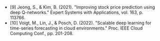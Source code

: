 - [9] Jeong, S., & Kim, B. (2021). "Improving stock price prediction using deep Q-networks." Expert Systems with Applications, vol. 163, p. 113766.
- [10] Voigt, M., Lin, J., & Posch, D. (2022). "Scalable deep learning for time-series forecasting in cloud environments." Proc. IEEE Cloud Computing Conf., pp. 201-208.

